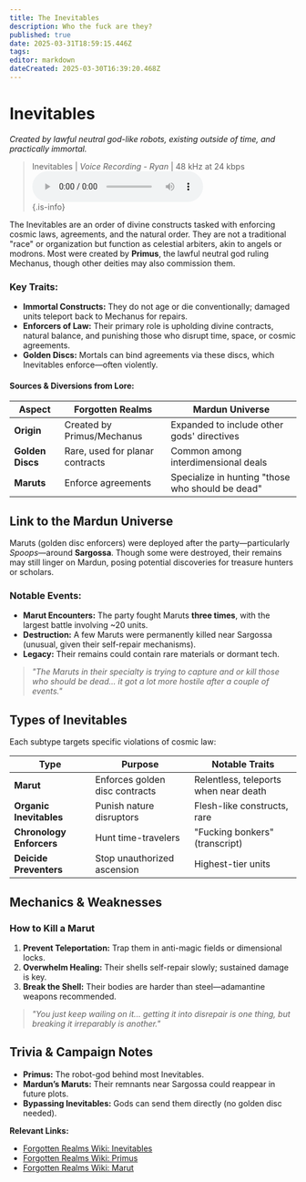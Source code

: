 ```yaml
---
title: The Inevitables
description: Who the fuck are they?
published: true
date: 2025-03-31T18:59:15.446Z
tags: 
editor: markdown
dateCreated: 2025-03-30T16:39:20.468Z
---
```


# **Inevitables**  
*Created by lawful neutral god-like robots, existing outside of time, and practically immortal.*  

> Inevitables | *Voice Recording - Ryan* | 48 kHz at 24 kbps  
> <audio controls="1" controlslist="nodownload nofullscreen noremoteplayback" src="/audio/inevitables.opus">Your browser does not support the audio tag. </audio>  
{.is-info}

The Inevitables are an order of divine constructs tasked with enforcing cosmic laws, agreements, and the natural order. They are not a traditional "race" or organization but function as celestial arbiters, akin to angels or modrons. Most were created by **Primus**, the lawful neutral god ruling Mechanus, though other deities may also commission them.  

### **Key Traits:**  
- **Immortal Constructs:** They do not age or die conventionally; damaged units teleport back to Mechanus for repairs.  
- **Enforcers of Law:** Their primary role is upholding divine contracts, natural balance, and punishing those who disrupt time, space, or cosmic agreements.  
- **Golden Discs:** Mortals can bind agreements via these discs, which Inevitables enforce—often violently.  

#### **Sources & Diversions from Lore:**  
| Aspect | Forgotten Realms | Mardun Universe |  
|--------|------------------|-----------------|  
| **Origin** | Created by Primus/Mechanus | Expanded to include other gods' directives |  
| **Golden Discs** | Rare, used for planar contracts | Common among interdimensional deals |  
| **Maruts** | Enforce agreements | Specialize in hunting "those who should be dead" |  



## **Link to the Mardun Universe**  
Maruts (golden disc enforcers) were deployed after the party—particularly *Spoops*—around **Sargossa**. Though some were destroyed, their remains may still linger on Mardun, posing potential discoveries for treasure hunters or scholars.  

### **Notable Events:**  
- **Marut Encounters:** The party fought Maruts **three times**, with the largest battle involving ~20 units.  
- **Destruction:** A few Maruts were permanently killed near Sargossa (unusual, given their self-repair mechanisms).  
- **Legacy:** Their remains could contain rare materials or dormant tech.  

> *"The Maruts in their specialty is trying to capture and or kill those who should be dead... it got a lot more hostile after a couple of events."*  


## **Types of Inevitables**  
Each subtype targets specific violations of cosmic law:  

| Type | Purpose | Notable Traits |  
|------|---------|----------------|  
| **Marut** | Enforces golden disc contracts | Relentless, teleports when near death |  
| **Organic Inevitables** | Punish nature disruptors | Flesh-like constructs, rare |  
| **Chronology Enforcers** | Hunt time-travelers | "Fucking bonkers" (transcript) |  
| **Deicide Preventers** | Stop unauthorized ascension | Highest-tier units |  


## **Mechanics & Weaknesses**  
### **How to Kill a Marut**  
1. **Prevent Teleportation:** Trap them in anti-magic fields or dimensional locks.  
2. **Overwhelm Healing:** Their shells self-repair slowly; sustained damage is key.  
3. **Break the Shell:** Their bodies are harder than steel—adamantine weapons recommended.  

> *"You just keep wailing on it... getting it into disrepair is one thing, but breaking it irreparably is another."*  

## **Trivia & Campaign Notes**  
- **Primus:** The robot-god behind most Inevitables.  
- **Mardun’s Maruts:** Their remnants near Sargossa could reappear in future plots.  
- **Bypassing Inevitables:** Gods can send them directly (no golden disc needed).  

**Relevant Links:**  
- [Forgotten Realms Wiki: Inevitables](https://forgottenrealms.fandom.com/wiki/Inevitable)  
- [Forgotten Realms Wiki: Primus](https://forgottenrealms.fandom.com/wiki/Primus)  
- [Forgotten Realms Wiki: Marut](https://forgottenrealms.fandom.com/wiki/Marut)  
